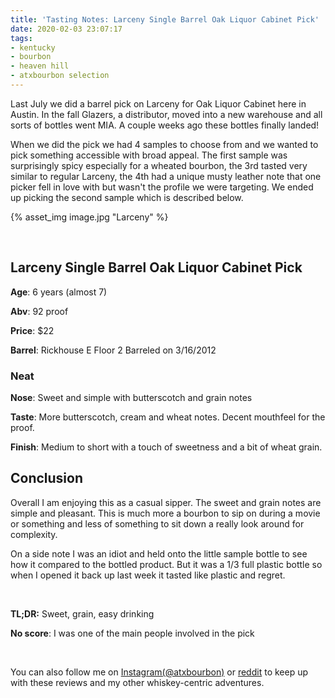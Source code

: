 ```yaml
---
title: 'Tasting Notes: Larceny Single Barrel Oak Liquor Cabinet Pick'
date: 2020-02-03 23:07:17
tags:
- kentucky
- bourbon
- heaven hill
- atxbourbon selection
---
```


Last July we did a barrel pick on Larceny for Oak Liquor Cabinet here in Austin. In the fall Glazers, a distributor, moved into a new warehouse and all sorts of bottles went MIA. A couple weeks ago these bottles finally landed!

When we did the pick we had 4 samples to choose from and we wanted to pick something accessible with broad appeal. The first sample was surprisingly spicy especially for a wheated bourbon, the 3rd tasted very similar to regular Larceny, the 4th had a unique musty leather note that one picker fell in love with but wasn't the profile we were targeting. We ended up picking the second sample which is described below.

{% asset_img image.jpg "Larceny" %}

&nbsp;

## Larceny Single Barrel Oak Liquor Cabinet Pick
**Age**: 6 years (almost 7)

**Abv**: 92 proof

**Price**: $22

**Barrel**: Rickhouse E Floor 2 Barreled on 3/16/2012

### Neat
**Nose**: Sweet and simple with butterscotch and grain notes

**Taste**: More butterscotch, cream and wheat notes. Decent mouthfeel for the proof.

**Finish**: Medium to short with a touch of sweetness and a bit of wheat grain.

## Conclusion

Overall I am enjoying this as a casual sipper. The sweet and grain notes are simple and pleasant. This is much more a bourbon to sip on during a movie or something and less of something to sit down a really look around for complexity.

On a side note I was an idiot and held onto the little sample bottle to see how it compared to the bottled product. But it was a 1/3 full plastic bottle so when I opened it back up last week it tasted like plastic and regret.

&nbsp;

**TL;DR:** Sweet, grain, easy drinking

**No score**: I was one of the main people involved in the pick

&nbsp;


You can also follow me on [Instagram(@atxbourbon)](https://www.instagram.com/atxbourbon/) or [reddit](https://www.reddit.com/r/atxbourbon/) to keep up with these reviews and my other whiskey-centric adventures.
